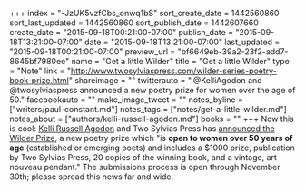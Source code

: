 +++
index = "-JzUK5vzfCbs_onwq1bS"
sort_create_date = 1442560860
sort_last_updated = 1442560860
sort_publish_date = 1442607660
create_date = "2015-09-18T00:21:00-07:00"
publish_date = "2015-09-18T13:21:00-07:00"
date = "2015-09-18T13:21:00-07:00"
last_updated = "2015-09-18T00:21:00-07:00"
preview_url = "bf6649eb-39a2-23f2-add7-8645bf7980ee"
name = "Get a little Wilder"
title = "Get a little Wilder"
type = "Note"
link = "http://www.twosylviaspress.com/wilder-series-poetry-book-prize.html"
shareimage = ""
twitterauto = ".@KelliAgodon and @twosylviaspress announced a new poetry prize for women over the age of 50."
facebookauto = ""
make_image_tweet = ""
notes_byline = ["writers/paul-constant.md"]
notes_tags = ["notes/get-a-little-wilder.md"]
notes_about = ["authors/kelli-russell-agodon.md"]
books = ""
+++
Now this is cool: [Kelli Russell Agodon](http://seattlereviewofbooks.com/writers/kelli-russell-agodon/) and Two Sylvias Press has [announced the Wilder Prize](http://www.twosylviaspress.com/wilder-series-poetry-book-prize.html), a new poetry prize which "is **open to women over 50 years of age** (established or emerging poets) and includes a $1000 prize, publication by Two Sylvias Press, 20 copies of the winning book, and a vintage, art nouveau pendant." The submissions process is open through November 30th; please spread this news far and wide.